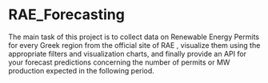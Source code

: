 # RAE_Forecasting
The main task of this project is to collect data on Renewable Energy Permits for every Greek region from the official site of RAE , visualize them using the appropriate filters and visualization charts, and finally provide an API for your forecast predictions concerning the number of permits or MW production expected in the following period.
